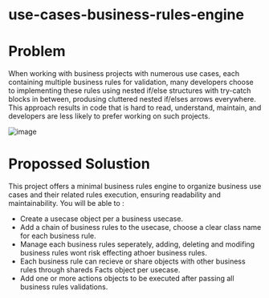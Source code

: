 # use-cases-business-rules-engine


# Problem
When working with business projects with numerous use cases, each containing multiple business rules for validation, many developers choose to implementing these rules using nested if/else structures with try-catch blocks in between, produsing cluttered nested if/elses arrows everywhere. 
This approach results in code that is hard to read, understand, maintain, and developers are less likely to prefer working on such projects. 

![image](https://github.com/aaltihami/use-cases-business-rules-engine/assets/28863514/81d0aa92-60e3-478e-822f-bb8703f4e1a3)


# Propossed Solustion  
This project offers a minimal business rules engine to organize business use cases and their related rules execution, ensuring readability and maintainability.
You will be able to : 
  - Create a usecase object per a business usecase.
  - Add a chain of business rules to the usecase, choose a clear class name for each business rule.
  - Manage each business rules seperately, adding, deleting and modifing business rules wont risk effecting athoer business rules.
  - Each business rule can recieve or share objects with other business rules through shareds Facts object per usecase.
  - Add one or more actions objects to be executed after passing all business rules validations.
  


